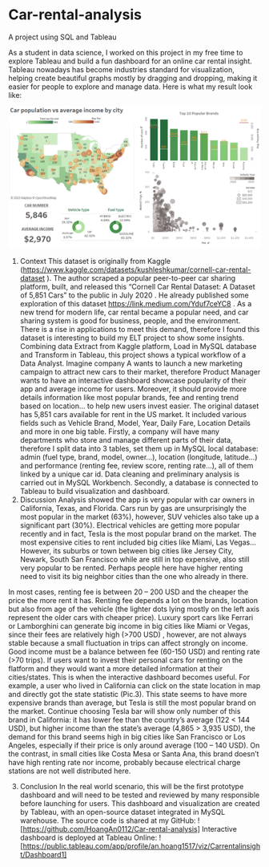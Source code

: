 # Car-rental-analysis
A project using SQL and Tableau

As a student in data science, I worked on this project in my free time to explore Tableau and build a fun dashboard for an online car rental insight. Tableau nowadays has become industries standard for visualization, helping create beautiful graphs mostly by dragging and dropping, making it easier for people to explore and manage data. Here is what my result look like:

![](Picture/Dashboard.png)

1.	Context
This dataset is originally from Kaggle (https://www.kaggle.com/datasets/kushleshkumar/cornell-car-rental-dataset ). The author scraped a popular peer-to-peer car sharing platform, built, and released this “Cornell Car Rental Dataset: A Dataset of 5,851 Cars” to the public in July 2020 . He already published some exploration of this dataset https://link.medium.com/Yduf7ceYC8 . 
As a new trend for modern life, car rental became a popular need, and car sharing system is good for business, people, and the environment. There is a rise in applications to meet this demand, therefore I found this dataset is interesting to build my ELT project to show some insights. Combining data Extract from Kaggle platform, Load in MySQL database and Transform in Tableau, this project shows a typical workflow of a Data Analyst. 
Imagine company A wants to launch a new marketing campaign to attract new cars to their market, therefore Product Manager wants to have an interactive dashboard showcase popularity of their app and average income for users. Moreover, it should provide more details information like most popular brands, fee and renting trend based on location… to help new users invest easier.
The original dataset has 5,851 cars available for rent in the US market. It included various fields such as Vehicle Brand, Model, Year, Daily Fare, Location Details and more in one big table. Firstly, a company will have many departments who store and manage different parts of their data, therefore I split data into 3 tables, set them up in MySQL local database: admin (fuel type, brand, model, owner…), location (longitude, latitude…) and performance (renting fee, review score, renting rate…), all of them linked by a unique car id. Data cleaning and preliminary analysis is carried out in MySQL Workbench. Secondly, a database is connected to Tableau to build visualization and dashboard.
2.	Discussion
Analysis showed the app is very popular with car owners in California, Texas, and Florida. Cars run by gas are unsurprisingly the most popular in the market (63%), however, SUV vehicles also take up a significant part (30%). Electrical vehicles are getting more popular recently and in fact, Tesla is the most popular brand on the market. The most expensive cities to rent included big cities like Miami, Las Vegas… However, its suburbs or town between big cities like Jersey City, Newark, South San Francisco while are still in top expensive, also still very popular to be rented. Perhaps people here have higher renting need to visit its big neighbor cities than the one who already in there.

In most cases, renting fee is between 20 – 200 USD and the cheaper the price the more rent it has. Renting fee depends a lot on the brands, location but also from age of the vehicle (the lighter dots lying mostly on the left axis represent the older cars with cheaper price). Luxury sport cars like Ferrari or Lamborghini can generate big income in big cities like Miami or Vegas, since their fees are relatively high (>700 USD) , however, are not always stable because a small fluctuation in trips can affect strongly on income. Good income must be a balance between fee (60-150 USD) and renting rate (>70 trips). 
If users want to invest their personal cars for renting on the flatform and they would want a more detailed information at their cities/states. This is when the interactive dashboard becomes useful. For example, a user who lived in California can click on the state location in map and directly got the state statistic (Pic.3). This state seems to have more expensive brands than average, but Tesla is still the most popular brand on the market. Continue choosing Tesla bar will show only number of this brand in California: it has lower fee than the country’s average (122 < 144 USD), but higher income than the state’s average (4,865 > 3,935 USD), the demand for this brand seems high in big cities like San Francisco or Los Angeles, especially if their price is only around average (100 – 140 USD). On the contrast, in small cities like Costa Mesa or Santa Ana, this brand doesn’t have high renting rate nor income, probably because electrical charge stations are not well distributed here. 

3.	Conclusion
In the real world scenario, this will be the first prototype dashboard and will need to be  tested and reviewed by many responsible before launching for users. 
This dashboard and visualization are created by Tableau, with an open-source dataset integrated in MySQL warehouse. 
The source code is shared at my GitHub: ![https://github.com/HoangAn0112/Car-rental-analysis] 
Interactive dashboard is deployed at Tableau Online: ![https://public.tableau.com/app/profile/an.hoang1517/viz/Carrentalinsight/Dashboard1] 

